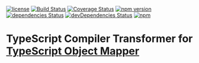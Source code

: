 [![license](https://img.shields.io/github/license/devpreview/ts-object-mapper-transformer.svg)](https://github.com/devpreview/ts-object-mapper-transformer/blob/master/LICENSE)
[![Build Status](https://travis-ci.org/devpreview/ts-object-mapper-transformer.svg?branch=master)](https://travis-ci.org/devpreview/ts-object-mapper-transformer)
[![Coverage Status](https://coveralls.io/repos/github/devpreview/ts-object-mapper-transformer/badge.svg?branch=master)](https://coveralls.io/github/devpreview/ts-object-mapper-transformer?branch=master)
[![npm version](https://badge.fury.io/js/ts-object-mapper-transformer.svg)](https://www.npmjs.com/package/ts-object-mapper-transformer)
[![dependencies Status](https://david-dm.org/devpreview/ts-object-mapper-transformer/status.svg)](https://david-dm.org/devpreview/ts-object-mapper-transformer)
[![devDependencies Status](https://david-dm.org/devpreview/ts-object-mapper-transformer/dev-status.svg)](https://david-dm.org/devpreview/ts-object-mapper-transformer?type=dev)
[![npm](https://img.shields.io/npm/dt/ts-object-mapper-transformer.svg)](https://github.com/devpreview/ts-object-mapper-transformer/releases)

# TypeScript Compiler Transformer for [TypeScript Object Mapper](https://github.com/devpreview/ts-object-mapper)
